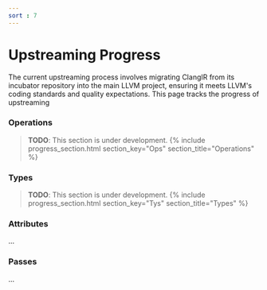 ```yaml
---
sort : 7
---
```

# Upstreaming Progress

The current upstreaming process involves migrating ClangIR from its incubator repository into the main LLVM project, ensuring it meets LLVM's coding standards and quality expectations. This page tracks the progress of upstreaming

### Operations
> **TODO**: This section is under development.
{% include progress_section.html section_key="Ops" section_title="Operations" %}
### Types
> **TODO**: This section is under development.
{% include progress_section.html section_key="Tys" section_title="Types" %}
### Attributes
...
### Passes
...
